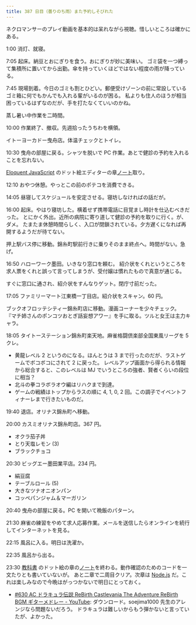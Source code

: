 ```yaml
---
title: 387 日目（曇りのち雨）また予約しそびれた
---
```


ネクロマンサーのプレイ動画を基本的は呆れながら視聴。惜しいところは確かにある。

1:00 消灯、就寝。

7:05 起床。納豆とおにぎりを食う。おにぎりが妙に美味い。
ゴミ袋を一つ縛って集積所に置いてから出勤。傘を持っていくほどではない程度の雨が降っている。

7:45 現場到着。今日のゴミも割とひどい。郵便受けゾーンの前に常設しているゴミ箱に何でもかんでも入れる輩がいるのが困る。
私よりも住人のほうが相当困っているはずなのだが、手を打たなくていいのかね。

蒸し暑い中作業を二時間。

10:00 作業終了、撤収。先週拾ったうちわを横領。

イトーヨーカドー曳舟店。体温チェックとトイレ。

10:30 曳舟の部屋に戻る。シャツを脱いで PC 作業。あとで健診の予約を入れることを忘れない。

[Eloquent JavaScript][Haverbeke18] のドット絵エディターの章[ノート][note]取り。

12:10 おやつ休憩。やっとこの前のポテコを消費できる。

14:05 昼寝してスケジュールを安定させる。寝坊しなければの話だが。

16:00 起床。やはり寝坊した。横着せず携帯電話に目覚まし時計を仕込むべきだった。
とにかく外出。近所の病院に寄り道して健診の予約を取りに行く。が、ダメ。
たまたま休憩時間らしく、入口が閉鎖されている。夕方遅くになれば再開するようだが待てない。

押上駅バス停に移動。錦糸町駅前行きに乗りそのまま終点へ。時間がない。急げ。

16:50 ハローワーク墨田。いきなり窓口を頼む。
紹介状をくれというところを求人票をくれと誤って言ってしまうが、受付嬢は慣れたもので真意が通じる。

すぐに窓口に通され、紹介状をすんなりゲット。閉庁寸前だった。

17:05 ファミリーマート江東橋一丁目店。紹介状をスキャン。60 円。

ブックオフロッテシティー錦糸町店に移動。漫画コーナーを少々チェック。
『マチ姉さんのポンコツおとぎ話妄想アワー』を手に取る。ツルと女王は主力キャラ。

18:05 タイトーステーション錦糸町楽天地。麻雀格闘倶楽部全国東風リーグを 5 クレ。

* 黄龍レベル 2 というのになる。ほんとうは 3 まで行ったのだが、ラストゲームでボコボコにされて 2 に戻った。
  レベルアップ画面から得られる情報から総合すると、このレベルは MJ でいうところの強者、賢者くらいの段位に相当？
* 北斗の拳コラボラオウ編はリハクまで到達。
* ゲームの戦績はトップからラスの順に 4, 1, 0, 2 回。この調子でイベントフィナーレまで行きたいものだ。

19:40 退店。オリナス錦糸町へ移動。

20:00 カスミオリナス錦糸町店。367 円。

* オクラ茄子丼
* とり天塩レモン (3)
* ブラックチョコ

20:30 ビッグエー墨田業平店。234 円。

* 絹豆腐
* テーブルロール (5)
* 大きなツナオニオンパン
* コッペパンジャム＆マーガリン

20:40 曳舟の部屋に戻る。PC を開いて晩飯のパターン。

21:30 麻雀の練習をやめて求人応募作業。メールを送信したらオンラインを続行してインターネットを見る。

22:15 風呂に入る。明日は洗濯か。

22:35 風呂から出る。

23:30 [教科書][Haverbeke18] のドット絵の章の[ノート][note]を終わる。動作確認のためのコードを一文たりとも書いていないが。
あと二章で二周目クリア。次章は [Node.js] だ。これは楽しみなので今晩はがっつかないで明日にとっておく。

* [&#x23;630 AC ドラキュラ伝説 ReBirth Castlevania The Adventure ReBirth BGM ギターメドレー - YouTube](https://www.youtube.com/watch?v=giSsjICOdE0):
  ダウンロード。soejima1000 先生のアレンジなら問題ないだろう。
  ドラキュラは難しいからもう弾かないと言っていたが、よかった。

[Haverbeke18]: https://eloquentjavascript.net/
[Node.js]: https://nodejs.org/
[note]: https://showa-yojyo.github.io/notebook/
